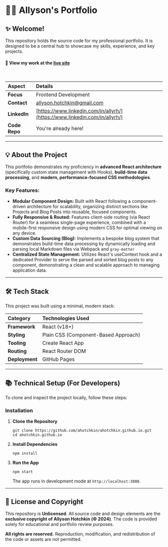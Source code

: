 # 👩‍💻 Allyson's Portfolio

## ✨ Welcome\!

This repository holds the source code for my professional portfolio. It is designed to be a central hub to showcase my skills, experience, and key projects.

#### 🚀 View my work at the [live site](https://www.allysonhotchkin.com)

<br>

| Aspect | Details |
| :--- | :--- |
| **Focus** | Frontend Development |
| **Contact** | allyson.hotchkin@gmail.com |
| **LinkedIn** | [https://www.linkedin.com/in/allyrh/](https://www.linkedin.com/in/allyrh/) |
| **Code Repo** | You're already here\! |

-----

## 💡 About the Project

This portfolio demonstrates my proficiency in **advanced React architecture** (specifically custom state management with Hooks), **build-time data processing**, and **modern, performance-focused CSS methodologies**.

### Key Features:

  * **Modular Component Design:** Built with React following a component-driven architecture for scalability, organizing distinct sections like Projects and Blog Posts into reusable, focused components.
  * **Fully Responsive & Routed:** Features client-side routing (via React Router) for a seamless single-page experience, combined with a mobile-first responsive design using modern CSS for optimal viewing on any device.
  * **Custom Data Sourcing (Blog):** Implements a bespoke blog system that demonstrates build-time data processing by dynamically loading and parsing local Markdown files via Webpack and `gray-matter`
  * **Centralized State Management:** Utilizes React's useContext hook and a dedicated Provider to serve the parsed and sorted blog posts to any component, demonstrating a clean and scalable approach to managing application data.
 
-----

## 🛠️ Tech Stack

This project was built using a minimal, modern stack:

| Category | Technologies Used |
| :--- | :--- |
| **Framework** | React (v18+) |
| **Styling** | Plain CSS (Component-Based Approach) |
| **Tooling** | Create React App |
| **Routing** | React Router DOM |
| **Deployment** | GitHub Pages |

-----

## 📚 Technical Setup (For Developers)

To clone and inspect the project locally, follow these steps:

### Installation

1.  **Clone the Repository**

    ```
    git clone https://github.com/ahotchkin/ahotchkin.github.io.git
    cd ahotchkin.github.io
    ```

2.  **Install Dependencies**

    ```
    npm install
    ```

3.  **Run the App**

    ```
    npm start
    ```

    The app runs in development mode at `http://localhost:3000`.

-----

## 📄 License and Copyright

This repository is **Unlicensed**. All source code and design elements are the **exclusive copyright of Allyson Hotchkin (© 2024)**. The code is provided solely for educational and portfolio review purposes.

**All rights are reserved.** Reproduction, modification, and redistribution of the code or assets are not permitted.